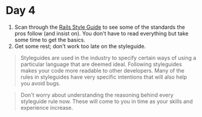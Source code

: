 # Day 4

1. Scan through the [Rails Style Guide](https://github.com/bbatsov/ruby-style-guide) to see some of the standards the pros follow (and insist on).  You don't have to read everything but take some time to get the basics.
2. Get some rest; don't work too late on the styleguide.

> Styleguides are used in the industry to specify certain ways of using a particular language that are deemed ideal.  Following styleguides makes your code more readable to other developers.  Many of the rules in styleguides have very specific intentions that will also help you avoid bugs.

> Don't worry about understanding the reasoning behind every styleguide rule now.  These will come to you in time as your skills and experience increase.
